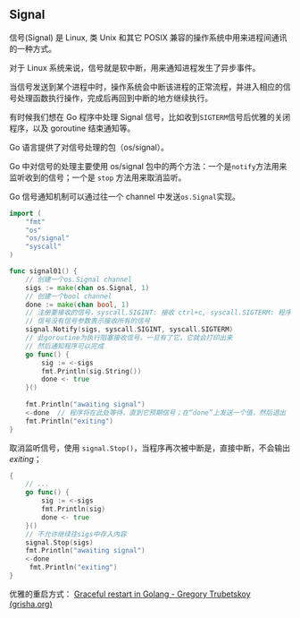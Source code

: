 ## Signal

信号(Signal) 是 Linux, 类 Unix 和其它 POSIX 兼容的操作系统中用来进程间通讯的一种方式。

对于 Linux 系统来说，信号就是软中断，用来通知进程发生了异步事件。

当信号发送到某个进程中时，操作系统会中断该进程的正常流程，并进入相应的信号处理函数执行操作，完成后再回到中断的地方继续执行。

有时候我们想在 Go 程序中处理 Signal 信号，比如收到`SIGTERM`信号后优雅的关闭程序，以及 goroutine 结束通知等。

Go 语言提供了对信号处理的包（os/signal）。

Go 中对信号的处理主要使用 os/signal 包中的两个方法：一个是`notify`方法用来监听收到的信号；一个是 `stop` 方法用来取消监听。

Go 信号通知机制可以通过往一个 channel 中发送`os.Signal`实现。

```go
import (
	"fmt"
	"os"
	"os/signal"
	"syscall"
)

func signal01() {
	// 创建一个os.Signal channel
	sigs := make(chan os.Signal, 1)
	// 创建一个bool channel
	done := make(chan bool, 1)
	// 注册要接收的信号，syscall.SIGINT: 接收 ctrl+c, syscall.SIGTERM: 程序退出
	// 信号没有信号参数表示接收所有的信号
	signal.Notify(sigs, syscall.SIGINT, syscall.SIGTERM)
	// 此goroutine为执行阻塞接收信号。一旦有了它，它就会打印出来
	// 然后通知程序可以完成
	go func() {
		sig := <-sigs
		fmt.Println(sig.String())
		done <- true
	}()
	
	fmt.Println("awaiting signal")
	<-done	// 程序将在此处等待，直到它预期信号；在“done”上发送一个值，然后退出
	fmt.Println("exiting")
}
```

取消监听信号，使用 `signal.Stop()`，当程序再次被中断是，直接中断，不会输出 *exiting*；

```go
{
    // ...
    go func() {
        sig := <-sigs
        fmt.Println(sig)
        done <- true
    }()
    // 不允许继续往sigs中存入内容
    signal.Stop(sigs)
    fmt.Println("awaiting signal")
    <-done
     fmt.Println("exiting")
}
```

优雅的重启方式： [Graceful restart in Golang - Gregory Trubetskoy (grisha.org)](https://grisha.org/blog/2014/06/03/graceful-restart-in-golang/)